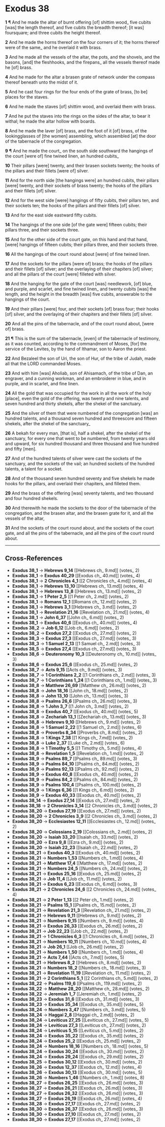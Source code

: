 # Exodus 38

**1** ¶ And he made the altar of burnt offering [of] shittim wood_ five cubits [was] the length thereof, and five cubits the breadth thereof; [it was] foursquare; and three cubits the height thereof.

**2** And he made the horns thereof on the four corners of it; the horns thereof were of the same_ and he overlaid it with brass.

**3** And he made all the vessels of the altar, the pots, and the shovels, and the basons, [and] the fleshhooks, and the firepans_ all the vessels thereof made he [of] brass.

**4** And he made for the altar a brasen grate of network under the compass thereof beneath unto the midst of it.

**5** And he cast four rings for the four ends of the grate of brass, [to be] places for the staves.

**6** And he made the staves [of] shittim wood, and overlaid them with brass.

**7** And he put the staves into the rings on the sides of the altar, to bear it withal; he made the altar hollow with boards.

**8** And he made the laver [of] brass, and the foot of it [of] brass, of the lookingglasses of [the women] assembling, which assembled [at] the door of the tabernacle of the congregation.

**9** ¶ And he made the court_ on the south side southward the hangings of the court [were of] fine twined linen, an hundred cubits_

**10** Their pillars [were] twenty, and their brasen sockets twenty; the hooks of the pillars and their fillets [were of] silver.

**11** And for the north side [the hangings were] an hundred cubits, their pillars [were] twenty, and their sockets of brass twenty; the hooks of the pillars and their fillets [of] silver.

**12** And for the west side [were] hangings of fifty cubits, their pillars ten, and their sockets ten; the hooks of the pillars and their fillets [of] silver.

**13** And for the east side eastward fifty cubits.

**14** The hangings of the one side [of the gate were] fifteen cubits; their pillars three, and their sockets three.

**15** And for the other side of the court gate, on this hand and that hand, [were] hangings of fifteen cubits; their pillars three, and their sockets three.

**16** All the hangings of the court round about [were] of fine twined linen.

**17** And the sockets for the pillars [were of] brass; the hooks of the pillars and their fillets [of] silver; and the overlaying of their chapiters [of] silver; and all the pillars of the court [were] filleted with silver.

**18** And the hanging for the gate of the court [was] needlework, [of] blue, and purple, and scarlet, and fine twined linen_ and twenty cubits [was] the length, and the height in the breadth [was] five cubits, answerable to the hangings of the court.

**19** And their pillars [were] four, and their sockets [of] brass four; their hooks [of] silver, and the overlaying of their chapiters and their fillets [of] silver.

**20** And all the pins of the tabernacle, and of the court round about, [were of] brass.

**21** ¶ This is the sum of the tabernacle, [even] of the tabernacle of testimony, as it was counted, according to the commandment of Moses, [for] the service of the Levites, by the hand of Ithamar, son to Aaron the priest.

**22** And Bezaleel the son of Uri, the son of Hur, of the tribe of Judah, made all that the LORD commanded Moses.

**23** And with him [was] Aholiab, son of Ahisamach, of the tribe of Dan, an engraver, and a cunning workman, and an embroiderer in blue, and in purple, and in scarlet, and fine linen.

**24** All the gold that was occupied for the work in all the work of the holy [place], even the gold of the offering, was twenty and nine talents, and seven hundred and thirty shekels, after the shekel of the sanctuary.

**25** And the silver of them that were numbered of the congregation [was] an hundred talents, and a thousand seven hundred and threescore and fifteen shekels, after the shekel of the sanctuary_

**26** A bekah for every man, [that is], half a shekel, after the shekel of the sanctuary, for every one that went to be numbered, from twenty years old and upward, for six hundred thousand and three thousand and five hundred and fifty [men].

**27** And of the hundred talents of silver were cast the sockets of the sanctuary, and the sockets of the vail; an hundred sockets of the hundred talents, a talent for a socket.

**28** And of the thousand seven hundred seventy and five shekels he made hooks for the pillars, and overlaid their chapiters, and filleted them.

**29** And the brass of the offering [was] seventy talents, and two thousand and four hundred shekels.

**30** And therewith he made the sockets to the door of the tabernacle of the congregation, and the brasen altar, and the brasen grate for it, and all the vessels of the altar,

**31** And the sockets of the court round about, and the sockets of the court gate, and all the pins of the tabernacle, and all the pins of the court round about.

---

## Cross-References

- **Exodus 38_1** → **Hebrews 9_14** [[Hebrews ch_ 9.md]] (votes_ 2)
- **Exodus 38_1** → **Exodus 40_29** [[Exodus ch_ 40.md]] (votes_ 4)
- **Exodus 38_1** → **2 Chronicles 4_1** [[2 Chronicles ch_ 4.md]] (votes_ 4)
- **Exodus 38_1** → **Hebrews 13_10** [[Hebrews ch_ 13.md]] (votes_ 4)
- **Exodus 38_1** → **Hebrews 13_8** [[Hebrews ch_ 13.md]] (votes_ 2)
- **Exodus 38_1** → **1 Peter 2_5** [[1 Peter ch_ 2.md]] (votes_ 2)
- **Exodus 38_1** → **Romans 12_1** [[Romans ch_ 12.md]] (votes_ 2)
- **Exodus 38_1** → **Hebrews 3_1** [[Hebrews ch_ 3.md]] (votes_ 2)
- **Exodus 38_1** → **Revelation 21_16** [[Revelation ch_ 21.md]] (votes_ 4)
- **Exodus 38_1** → **John 6_37** [[John ch_ 6.md]] (votes_ 2)
- **Exodus 38_1** → **Exodus 40_6** [[Exodus ch_ 40.md]] (votes_ 4)
- **Exodus 38_2** → **Job 6_12** [[Job ch_ 6.md]] (votes_ 2)
- **Exodus 38_2** → **Exodus 27_2** [[Exodus ch_ 27.md]] (votes_ 2)
- **Exodus 38_3** → **Exodus 27_3** [[Exodus ch_ 27.md]] (votes_ 3)
- **Exodus 38_3** → **1 Samuel 2_13** [[1 Samuel ch_ 2.md]] (votes_ 3)
- **Exodus 38_5** → **Exodus 27_4** [[Exodus ch_ 27.md]] (votes_ 3)
- **Exodus 38_6** → **Deuteronomy 10_3** [[Deuteronomy ch_ 10.md]] (votes_ 3)
- **Exodus 38_6** → **Exodus 25_6** [[Exodus ch_ 25.md]] (votes_ 2)
- **Exodus 38_7** → **Acts 9_15** [[Acts ch_ 9.md]] (votes_ 3)
- **Exodus 38_7** → **1 Corinthians 2_2** [[1 Corinthians ch_ 2.md]] (votes_ 3)
- **Exodus 38_7** → **1 Corinthians 1_24** [[1 Corinthians ch_ 1.md]] (votes_ 3)
- **Exodus 38_8** → **Matthew 26_69** [[Matthew ch_ 26.md]] (votes_ 2)
- **Exodus 38_8** → **John 18_16** [[John ch_ 18.md]] (votes_ 2)
- **Exodus 38_8** → **John 13_10** [[John ch_ 13.md]] (votes_ 3)
- **Exodus 38_8** → **Psalms 26_6** [[Psalms ch_ 26.md]] (votes_ 3)
- **Exodus 38_8** → **1 John 3_7** [[1 John ch_ 3.md]] (votes_ 2)
- **Exodus 38_8** → **Exodus 40_7** [[Exodus ch_ 40.md]] (votes_ 5)
- **Exodus 38_8** → **Zechariah 13_1** [[Zechariah ch_ 13.md]] (votes_ 3)
- **Exodus 38_8** → **Hebrews 9_10** [[Hebrews ch_ 9.md]] (votes_ 2)
- **Exodus 38_8** → **1 Samuel 2_22** [[1 Samuel ch_ 2.md]] (votes_ 6)
- **Exodus 38_8** → **Proverbs 8_34** [[Proverbs ch_ 8.md]] (votes_ 2)
- **Exodus 38_8** → **1 Kings 7_38** [[1 Kings ch_ 7.md]] (votes_ 2)
- **Exodus 38_8** → **Luke 2_37** [[Luke ch_ 2.md]] (votes_ 6)
- **Exodus 38_8** → **1 Timothy 5_5** [[1 Timothy ch_ 5.md]] (votes_ 4)
- **Exodus 38_8** → **Revelation 1_5** [[Revelation ch_ 1.md]] (votes_ 2)
- **Exodus 38_9** → **Psalms 89_7** [[Psalms ch_ 89.md]] (votes_ 3)
- **Exodus 38_9** → **Psalms 84_10** [[Psalms ch_ 84.md]] (votes_ 2)
- **Exodus 38_9** → **Psalms 92_13** [[Psalms ch_ 92.md]] (votes_ 2)
- **Exodus 38_9** → **Exodus 40_8** [[Exodus ch_ 40.md]] (votes_ 2)
- **Exodus 38_9** → **Psalms 84_2** [[Psalms ch_ 84.md]] (votes_ 2)
- **Exodus 38_9** → **Psalms 100_4** [[Psalms ch_ 100.md]] (votes_ 2)
- **Exodus 38_9** → **1 Kings 6_36** [[1 Kings ch_ 6.md]] (votes_ 2)
- **Exodus 38_9** → **Exodus 40_33** [[Exodus ch_ 40.md]] (votes_ 2)
- **Exodus 38_14** → **Exodus 27_14** [[Exodus ch_ 27.md]] (votes_ 2)
- **Exodus 38_18** → **2 Chronicles 3_14** [[2 Chronicles ch_ 3.md]] (votes_ 2)
- **Exodus 38_20** → **Exodus 27_19** [[Exodus ch_ 27.md]] (votes_ 2)
- **Exodus 38_20** → **2 Chronicles 3_9** [[2 Chronicles ch_ 3.md]] (votes_ 2)
- **Exodus 38_20** → **Ecclesiastes 12_11** [[Ecclesiastes ch_ 12.md]] (votes_ 2)
- **Exodus 38_20** → **Colossians 2_19** [[Colossians ch_ 2.md]] (votes_ 2)
- **Exodus 38_20** → **Isaiah 33_20** [[Isaiah ch_ 33.md]] (votes_ 2)
- **Exodus 38_20** → **Ezra 9_8** [[Ezra ch_ 9.md]] (votes_ 2)
- **Exodus 38_20** → **Isaiah 22_23** [[Isaiah ch_ 22.md]] (votes_ 2)
- **Exodus 38_21** → **Exodus 40_3** [[Exodus ch_ 40.md]] (votes_ 2)
- **Exodus 38_21** → **Numbers 1_53** [[Numbers ch_ 1.md]] (votes_ 4)
- **Exodus 38_21** → **Matthew 17_4** [[Matthew ch_ 17.md]] (votes_ 2)
- **Exodus 38_21** → **Numbers 24_5** [[Numbers ch_ 24.md]] (votes_ 2)
- **Exodus 38_21** → **Exodus 25_16** [[Exodus ch_ 25.md]] (votes_ 2)
- **Exodus 38_21** → **Job 11_4** [[Job ch_ 11.md]] (votes_ 2)
- **Exodus 38_21** → **Exodus 6_23** [[Exodus ch_ 6.md]] (votes_ 3)
- **Exodus 38_21** → **2 Chronicles 24_6** [[2 Chronicles ch_ 24.md]] (votes_ 4)
- **Exodus 38_21** → **2 Peter 1_13** [[2 Peter ch_ 1.md]] (votes_ 2)
- **Exodus 38_21** → **Psalms 15_1** [[Psalms ch_ 15.md]] (votes_ 2)
- **Exodus 38_21** → **Revelation 21_3** [[Revelation ch_ 21.md]] (votes_ 2)
- **Exodus 38_21** → **Hebrews 9_11** [[Hebrews ch_ 9.md]] (votes_ 2)
- **Exodus 38_21** → **Numbers 9_15** [[Numbers ch_ 9.md]] (votes_ 4)
- **Exodus 38_21** → **Exodus 26_33** [[Exodus ch_ 26.md]] (votes_ 2)
- **Exodus 38_21** → **Job 22_23** [[Job ch_ 22.md]] (votes_ 2)
- **Exodus 38_21** → **1 Chronicles 6_3** [[1 Chronicles ch_ 6.md]] (votes_ 2)
- **Exodus 38_21** → **Numbers 10_11** [[Numbers ch_ 10.md]] (votes_ 4)
- **Exodus 38_21** → **Job 26_1** [[Job ch_ 26.md]] (votes_ 2)
- **Exodus 38_21** → **Numbers 1_50** [[Numbers ch_ 1.md]] (votes_ 4)
- **Exodus 38_21** → **Acts 7_44** [[Acts ch_ 7.md]] (votes_ 5)
- **Exodus 38_21** → **Hebrews 8_2** [[Hebrews ch_ 8.md]] (votes_ 2)
- **Exodus 38_21** → **Numbers 18_2** [[Numbers ch_ 18.md]] (votes_ 3)
- **Exodus 38_21** → **Revelation 11_19** [[Revelation ch_ 11.md]] (votes_ 2)
- **Exodus 38_21** → **2 Corinthians 5_1** [[2 Corinthians ch_ 5.md]] (votes_ 2)
- **Exodus 38_22** → **Psalms 119_6** [[Psalms ch_ 119.md]] (votes_ 2)
- **Exodus 38_22** → **Matthew 28_20** [[Matthew ch_ 28.md]] (votes_ 2)
- **Exodus 38_22** → **Jeremiah 1_7** [[Jeremiah ch_ 1.md]] (votes_ 2)
- **Exodus 38_23** → **Exodus 31_6** [[Exodus ch_ 31.md]] (votes_ 3)
- **Exodus 38_23** → **Exodus 35_34** [[Exodus ch_ 35.md]] (votes_ 5)
- **Exodus 38_24** → **Numbers 3_47** [[Numbers ch_ 3.md]] (votes_ 5)
- **Exodus 38_24** → **Haggai 2_8** [[Haggai ch_ 2.md]] (votes_ 2)
- **Exodus 38_24** → **Leviticus 27_25** [[Leviticus ch_ 27.md]] (votes_ 5)
- **Exodus 38_24** → **Leviticus 27_3** [[Leviticus ch_ 27.md]] (votes_ 2)
- **Exodus 38_24** → **Leviticus 5_15** [[Leviticus ch_ 5.md]] (votes_ 2)
- **Exodus 38_24** → **Exodus 35_22** [[Exodus ch_ 35.md]] (votes_ 2)
- **Exodus 38_24** → **Exodus 25_2** [[Exodus ch_ 25.md]] (votes_ 2)
- **Exodus 38_24** → **Numbers 18_16** [[Numbers ch_ 18.md]] (votes_ 5)
- **Exodus 38_24** → **Exodus 30_24** [[Exodus ch_ 30.md]] (votes_ 2)
- **Exodus 38_24** → **Exodus 29_24** [[Exodus ch_ 29.md]] (votes_ 2)
- **Exodus 38_25** → **Exodus 30_12** [[Exodus ch_ 30.md]] (votes_ 2)
- **Exodus 38_26** → **Exodus 12_37** [[Exodus ch_ 12.md]] (votes_ 4)
- **Exodus 38_26** → **Exodus 30_13** [[Exodus ch_ 30.md]] (votes_ 5)
- **Exodus 38_26** → **Numbers 1_46** [[Numbers ch_ 1.md]] (votes_ 8)
- **Exodus 38_27** → **Exodus 26_25** [[Exodus ch_ 26.md]] (votes_ 3)
- **Exodus 38_27** → **Exodus 26_21** [[Exodus ch_ 26.md]] (votes_ 3)
- **Exodus 38_27** → **Exodus 26_32** [[Exodus ch_ 26.md]] (votes_ 3)
- **Exodus 38_27** → **Exodus 26_19** [[Exodus ch_ 26.md]] (votes_ 4)
- **Exodus 38_28** → **Exodus 27_17** [[Exodus ch_ 27.md]] (votes_ 2)
- **Exodus 38_30** → **Exodus 26_37** [[Exodus ch_ 26.md]] (votes_ 3)
- **Exodus 38_30** → **Exodus 27_10** [[Exodus ch_ 27.md]] (votes_ 2)
- **Exodus 38_30** → **Exodus 27_17** [[Exodus ch_ 27.md]] (votes_ 2)
